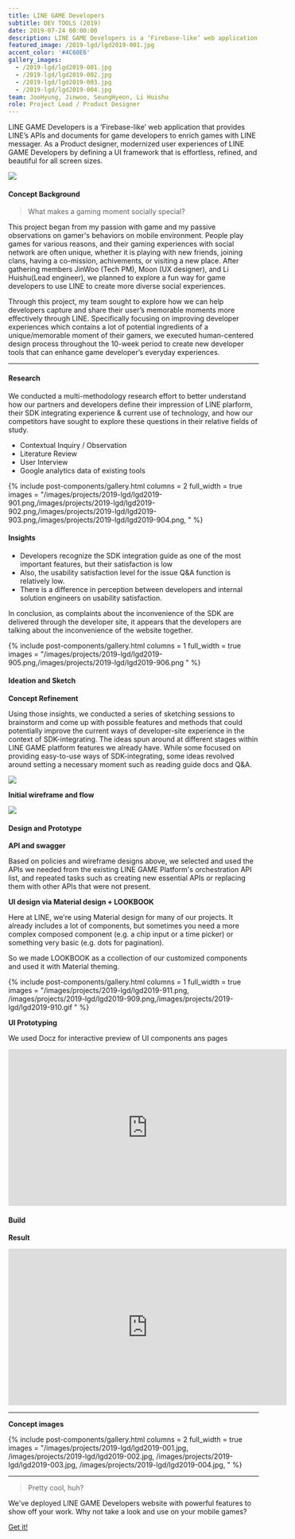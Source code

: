 ```yaml
---
title: LINE GAME Developers
subtitle: DEV TOOLS (2019)
date: 2019-07-24 00:00:00
description: LINE GAME Developers is a ‘Firebase-like’ web application that provides LINE’s APIs and documents for game developers to enrich games with LINE messager. As a Product designer, modernized user experiences of LINE GAME Developers by defining a UI framework that is effortless, refined, and beautiful for all screen sizes
featured_image: /2019-lgd/lgd2019-001.jpg
accent_color: '#4C60E6'
gallery_images:
  - /2019-lgd/lgd2019-001.jpg
  - /2019-lgd/lgd2019-002.jpg
  - /2019-lgd/lgd2019-003.jpg
  - /2019-lgd/lgd2019-004.jpg
team: JooHyung, Jinwoo, SeungHyeon, Li Huishu
role: Project Lead / Product Designer
---
```


LINE GAME Developers is a ‘Firebase-like’ web application that provides LINE’s APIs and documents for game developers to enrich games with LINE messager. As a Product designer, modernized user experiences of LINE GAME Developers by defining a UI framework that is effortless, refined, and beautiful for all screen sizes.

![](/images/projects/Portfolio/Portfolio.002.png)


#### Concept Background

>What makes a gaming moment socially special?


This project began from my passion with game and my passive observations on gamer's behaviors on mobile environment. People play games for various reasons, and their gaming experiences with social network are often unique, whether it is playing with new friends, joining clans, having a co-mission, achivements, or visiting a new place. After gathering members JinWoo (Tech PM), Moon (UX designer), and Li Huishu(Lead engineer), we planned to explore a fun way for game developers to use LINE to create more diverse social experiences.

Through this project, my team sought to explore how we can help developers capture and share their user’s memorable moments more effectively through LINE. Specifically focusing on improving developer experiences which contains a lot of potential ingredients of a unique/memorable moment of their gamers, we executed human-centered design process throughout the 10-week period to create new developer tools that can enhance game developer’s everyday experiences.



---

#### Research

We conducted a multi-methodology research effort to better understand how our partners and developers define their impression of LINE plarform, their SDK integrating experience & current use of technology, and how our competitors have sought to explore these questions in their relative fields of study.

- Contextual Inquiry / Observation
- Literature Review
- User Interview
- Google analytics data of existing tools 

{% include post-components/gallery.html
	columns = 2
	full_width = true
	images = "/images/projects/2019-lgd/lgd2019-901.png,/images/projects/2019-lgd/lgd2019-902.png,/images/projects/2019-lgd/lgd2019-903.png,/images/projects/2019-lgd/lgd2019-904.png,
	"
%}

#### Insights

- Developers recognize the SDK integration guide as one of the most important features, but their satisfaction is low
- Also, the usability satisfaction level for the issue Q&A function is relatively low.
- There is a difference in perception between developers and internal solution engineers on usability satisfaction.

In conclusion, as complaints about the inconvenience of the SDK are delivered through the developer site, it appears that the developers are talking about the inconvenience of the website together.

{% include post-components/gallery.html
	columns = 1
	full_width = true
	images = "/images/projects/2019-lgd/lgd2019-905.png,/images/projects/2019-lgd/lgd2019-906.png
	"
%}

#### Ideation and Sketch

**Concept Refinement**

Using those insights, we conducted a series of sketching sessions to brainstorm and come up with possible features and methods that could potentially improve the current ways of developer-site experience in the context of SDK-integrating. The ideas spun around at different stages within LINE GAME platform features we already have. While some focused on providing easy-to-use ways of SDK-integrating, some ideas revolved around setting a necessary moment such as reading guide docs and Q&A.

![](/images/projects/2019-lgd/lgd2019-907.png)


**Initial wireframe and flow**

![](/images/projects/2019-lgd/lgd2019-908.png)



#### Design and Prototype

**API and swagger**

Based on policies and wireframe designs above, we selected and used the APIs we needed from the existing LINE GAME Platform's orchestration API list, and repeated tasks such as creating new essential APIs or replacing them with other APIs that were not present.


**UI design via Material design + LOOKBOOK**

Here at LINE, we're using Material design for many of our projects. It already includes a lot of components, but sometimes you need a more complex composed component (e.g. a chip input or a time picker) or something very basic (e.g. dots for pagination). 

So we made LOOKBOOK as a ccollection of our customized components and used it with Material theming.

{% include post-components/gallery.html
	columns = 1
	full_width = true
	images = "/images/projects/2019-lgd/lgd2019-911.png, /images/projects/2019-lgd/lgd2019-909.png,/images/projects/2019-lgd/lgd2019-910.gif
	"
%}

**UI Prototyping**

We used Docz for interactive preview of UI components ans pages

<iframe width="560" height="315" src="https://www.youtube.com/embed/TTq8qN52S7w" frameborder="0" allow="accelerometer; autoplay; encrypted-media; gyroscope; picture-in-picture" allowfullscreen></iframe>

#### Build 

**Result**

<iframe width="560" height="315" src="https://www.youtube.com/embed/videoseries?list=PLLQlZaiiGlHP3ffGmyB8RzT48A2zQjSK9" frameborder="0" allow="accelerometer; autoplay; encrypted-media; gyroscope; picture-in-picture" allowfullscreen></iframe>


------

**Concept images**


{% include post-components/gallery.html
	columns = 2
	full_width = true
	images = "/images/projects/2019-lgd/lgd2019-001.jpg, /images/projects/2019-lgd/lgd2019-002.jpg, /images/projects/2019-lgd/lgd2019-003.jpg, /images/projects/2019-lgd/lgd2019-004.jpg,
	"
%}

---

> Pretty cool, huh?

We've deployed LINE GAME Developers website with powerful features to show off your work. Why not take a look and use on your mobile games?

<a href="https://developers.game.line.me" class="button--fill">Get it!</a>
